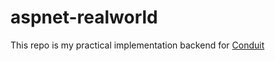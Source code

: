 # aspnet-realworld
This repo is my practical implementation backend for [Conduit](https://github.com/gothinkster/realworld)
